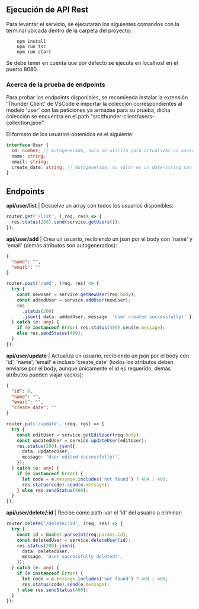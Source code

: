 <h2>Ejecución de API Rest</h2>

<p>Para levantar el servicio, se ejecutaran los siguientes comandos con la terminal ubicada dentro de la carpeta del proyecto:</p>

```npm
    npm install
    npm run tsc
    npm run start
```

<p>Se debe tener en cuenta que por defecto se ejecuta en localhost en el puerto 8080.</p>

<h3>Acerca de la prueba de endpoints</h3>

<p>Para probar los endpoints disponibles, se recomienda instalar la extensión 'Thunder Client' de VSCode e importar la colección correspondientes al modelo 'user' con las peticiones ya armadas para su prueba, dicha colección se encuentra en el path "src/thunder-client/users-collection.json".</p>

<p>El formato de los usuarios obtenidos es el siguiente:</p>

```typescript
interface User {
  id: number; // Autogenerado, solo se utiliza para actualizar un usuario o eliminarlo
  name: string;
  email: string;
  create_date: string; // Autogenerado, su valor es un date-string con el siguiente patrón -> 'YYYY-mm-dd HH:mm:ss'
}
```

<h2>Endpoints</h2>

<p><b>api/user/list</b> | Devuelve un array con todos los usuarios disponibles:</p>

```typescript
router.get('/list', (_req, res) => {
  res.status(200).send(service.getUsers());
});
```

<p><b>api/user/add</b> | Crea un usuario, recibiendo un json por el body con 'name' y 'email' (demás atributos son autogenerados):</p>

```json
{
  "name": "",
  "email": ""
}
```

```typescript
router.post('/add', (req, res) => {
  try {
    const newUser = service.getNewUser(req.body);
    const addedUser = service.addUser(newUser);
    res
      .status(200)
      .json({ data: addedUser, message: 'User created successfully!' });
  } catch (e: any) {
    if (e instanceof Error) res.status(400).send(e.message);
    else res.sendStatus(400);
  }
});
```

<p><b>api/user/update</b> | Actualiza un usuario, recibiendo un json por el body con 'id', 'name', 'email' 
e incluso 'create_date' (todos los atributos deben enviarse por el body, aunque 
únicamente el id es requerido, demás atributos pueden viajar vacios):</p>

```json
{
  "id": 0,
  "name": "",
  "email": "",
  "create_date": ""
}
```

```typescript
router.put('/update', (req, res) => {
  try {
    const editUser = service.getEditUser(req.body);
    const updatedUser = service.updateUser(editUser);
    res.status(200).json({
      data: updatedUser,
      message: 'User edited successfully!',
    });
  } catch (e: any) {
    if (e instanceof Error) {
      let code = e.message.includes('not found') ? 404 : 400;
      res.status(code).send(e.message);
    } else res.sendStatus(400);
  }
});
```

<p><b>api/user/delete/:id</b> | Recibe como path-var el 'id' del usuario a eliminar:</p>

```typescript
router.delete('/delete/:id', (req, res) => {
  try {
    const id = Number.parseInt(req.params.id);
    const deletedUser = service.deleteUser(id);
    res.status(200).json({
      data: deletedUser,
      message: 'User successfully deleted!',
    });
  } catch (e: any) {
    if (e instanceof Error) {
      let code = e.message.includes('not found') ? 404 : 400;
      res.status(code).send(e.message);
    } else res.sendStatus(400);
  }
});
```
